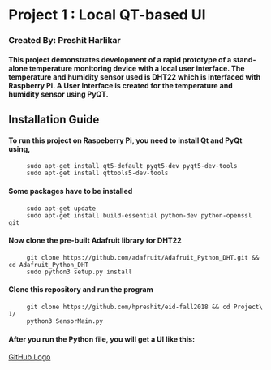    # Project 1 : Local QT-based UI
   
   ### Created By: Preshit Harlikar
  
  
   #### This project demonstrates development of a rapid prototype of a stand-alone temperature monitoring device with a local user interface. The temperature and humidity sensor used is DHT22 which is interfaced with Raspberry Pi. A User Interface is created for the temperature and humidity sensor using PyQT.
   
   ## Installation Guide
   #### To run this project on Raspeberry Pi, you need to install Qt and PyQt using,
         sudo apt-get install qt5-default pyqt5-dev pyqt5-dev-tools
         sudo apt-get install qttools5-dev-tools
   
   #### Some packages have to be installed
         sudo apt-get update
         sudo apt-get install build-essential python-dev python-openssl git
   
   #### Now clone the pre-built Adafruit library for DHT22
         git clone https://github.com/adafruit/Adafruit_Python_DHT.git && cd Adafruit_Python_DHT
         sudo python3 setup.py install
   
   #### Clone this repository and run the program
         git clone https://github.com/hpreshit/eid-fall2018 && cd Project\ 1/
         python3 SensorMain.py
      
   #### After you run the Python file, you will get a UI like this:
   [GitHub Logo](SensorUI.JPG)
   
